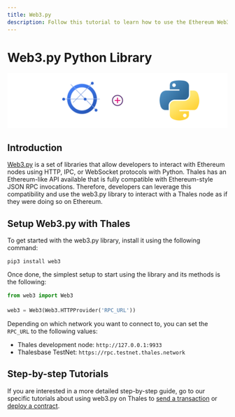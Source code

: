 ```yaml
---
title: Web3.py
description: Follow this tutorial to learn how to use the Ethereum Web3 Python Library to deploy Solidity smart contracts to Thales.
---
```

# Web3.py Python Library

![Intro diagram](/images/integrations/integrations-web3py-banner.png)

## Introduction

[Web3.py](https://web3py.readthedocs.io/) is a set of libraries that allow developers to interact with Ethereum nodes using HTTP, IPC, or WebSocket protocols with Python. Thales has an Ethereum-like API available that is fully compatible with Ethereum-style JSON RPC invocations. Therefore, developers can leverage this compatibility and use the web3.py library to interact with a Thales node as if they were doing so on Ethereum.

## Setup Web3.py with Thales

To get started with the web3.py library, install it using the following command:

```
pip3 install web3
```

Once done, the simplest setup to start using the library and its methods is the following:

```py
from web3 import Web3

web3 = Web3(Web3.HTTPProvider('RPC_URL'))
```

Depending on which network you want to connect to, you can set the `RPC_URL` to the following values:

 - Thales development node: `http://127.0.0.1:9933`
 - Thalesbase TestNet: `https://rpc.testnet.thales.network`

## Step-by-step Tutorials

If you are interested in a more detailed step-by-step guide, go to our specific tutorials about using web3.py on Thales to [send a transaction](/getting-started/local-node/send-transaction/) or [deploy a contract](/getting-started/local-node/deploy-contract/).

